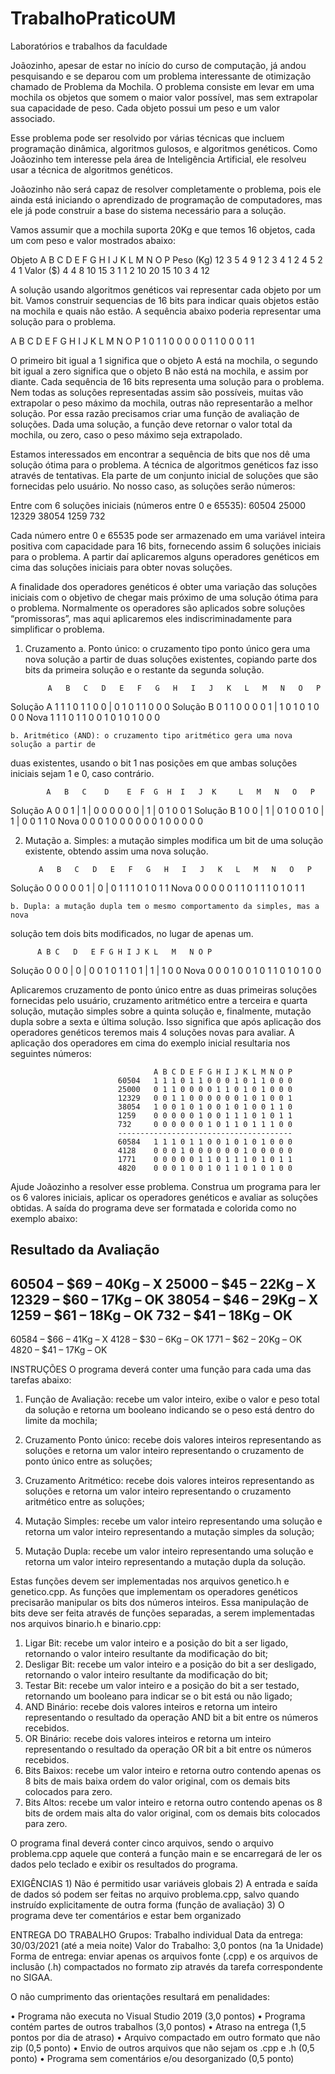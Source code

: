 # TrabalhoPraticoUM
Laboratórios e trabalhos da faculdade

Joãozinho, apesar de estar no início do curso de computação, já andou pesquisando e se deparou
com um problema interessante de otimização chamado de Problema da Mochila. O problema
consiste em levar em uma mochila os objetos que somem o maior valor possível, mas sem
extrapolar sua capacidade de peso. Cada objeto possui um peso e um valor associado.

Esse problema pode ser resolvido por várias técnicas que incluem programação dinâmica,
algoritmos gulosos, e algoritmos genéticos. Como Joãozinho tem interesse pela área de
Inteligência Artificial, ele resolveu usar a técnica de algoritmos genéticos.

Joãozinho não será capaz de resolver completamente o problema, pois ele ainda está iniciando o
aprendizado de programação de computadores, mas ele já pode construir a base do sistema
necessário para a solução.

Vamos assumir que a mochila suporta 20Kg e que temos 16 objetos, cada um com peso e valor
mostrados abaixo:

Objeto      A   B   C   D   E   F   G   H   I   J   K   L   M   N   O   P
Peso (Kg)   12  3   5   4   9   1   2   3   4   1   2   4   5   2   4   1
Valor ($)   4   4   8   10  15  3   1   1   2   10  20  15  10  3   4   12

A solução usando algoritmos genéticos vai representar cada objeto por um bit. Vamos construir
sequencias de 16 bits para indicar quais objetos estão na mochila e quais não estão. A sequência
abaixo poderia representar uma solução para o problema.

A B C D E F G H I J K L M N O P
1 0 1 1 0 0 0 0 0 1 1 0 0 0 1 1

O primeiro bit igual a 1 significa que o objeto A está na mochila, o segundo bit igual a zero
significa que o objeto B não está na mochila, e assim por diante. Cada sequência de 16 bits
representa uma solução para o problema. Nem todas as soluções representadas assim são
possíveis, muitas vão extrapolar o peso máximo da mochila, outras não representarão a melhor
solução. Por essa razão precisamos criar uma função de avaliação de soluções. Dada uma
solução, a função deve retornar o valor total da mochila, ou zero, caso o peso máximo seja
extrapolado.

Estamos interessados em encontrar a sequência de bits que nos dê uma solução ótima para o
problema. A técnica de algoritmos genéticos faz isso através de tentativas. Ela parte de um
conjunto inicial de soluções que são fornecidas pelo usuário. No nosso caso, as soluções serão
números:

Entre com 6 soluções iniciais (números entre 0 e 65535):
60504
25000
12329
38054
1259
732

Cada número entre 0 e 65535 pode ser armazenado em uma variável inteira positiva com
capacidade para 16 bits, fornecendo assim 6 soluções iniciais para o problema. A partir daí
aplicaremos alguns operadores genéticos em cima das soluções iniciais para obter novas
soluções.

A finalidade dos operadores genéticos é obter uma variação das soluções iniciais com o objetivo
de chegar mais próximo de uma solução ótima para o problema. Normalmente os operadores
são aplicados sobre soluções “promissoras”, mas aqui aplicaremos eles indiscriminadamente
para simplificar o problema.

1) Cruzamento
    a. Ponto único: o cruzamento tipo ponto único gera uma nova solução a partir de duas
soluções existentes, copiando parte dos bits da primeira solução e o restante da
segunda solução.

            A   B   C   D   E   F   G   H   I   J   K   L   M   N   O   P
Solução A   1   1   1   0   1   1   0   0 | 0   1   0   1   1   0   0   0
Solução B   0   1   1   0   0   0   0   1 | 1   0   1   0   1   0   0   0
Nova        1   1   1   0   1   1   0   0   1   0   1   0   1   0   0   0

    b. Aritmético (AND): o cruzamento tipo aritmético gera uma nova solução a partir de
duas existentes, usando o bit 1 nas posições em que ambas soluções iniciais sejam 1
e 0, caso contrário.

            A   B   C    D    E  F  G  H  I   J  K     L   M   N   O   P
Solução A   0   0   1  | 1 |  0  0  0  0  0   0 | 1 |  0   1   0   0   1
Solução B   1   0   0  | 1 |  0  1  0  0  1   0 | 1 |  0   0   1   1   0
Nova        0   0   0    1    0  0  0  0  0   0   1    0   0   0   0   0

2) Mutação
    a. Simples: a mutação simples modifica um bit de uma solução existente, obtendo
assim uma nova solução.

          A   B   C   D   E   F   G   H   I   J   K   L   M   N   O   P
Solução   0   0   0   0   0   1 | 0 | 0   1   1   1   0   1   0   1   1
Nova      0   0   0   0   0   1   1   0   1   1   1   0   1   0   1   1

    b. Dupla: a mutação dupla tem o mesmo comportamento da simples, mas a nova
solução tem dois bits modificados, no lugar de apenas um.

          A B C   D   E F G H I J K L   M   N O P
Solução   0 0 0 | 0 | 0 0 1 0 1 1 0 1 | 1 | 1 0 0
Nova      0 0 0   1   0 0 1 0 1 1 0 1   0   1 0 0

Aplicaremos cruzamento de ponto único entre as duas primeiras soluções fornecidas pelo
usuário, cruzamento aritmético entre a terceira e quarta solução, mutação simples sobre a
quinta solução e, finalmente, mutação dupla sobre a sexta e última solução. Isso significa que
após aplicação dos operadores genéticos teremos mais 4 soluções novas para avaliar. A
aplicação dos operadores em cima do exemplo inicial resultaria nos seguintes números:

                                    A B C D E F G H I J K L M N O P
                            60504   1 1 1 0 1 1 0 0 0 1 0 1 1 0 0 0
                            25000   0 1 1 0 0 0 0 1 1 0 1 0 1 0 0 0
                            12329   0 0 1 1 0 0 0 0 0 0 1 0 1 0 0 1
                            38054   1 0 0 1 0 1 0 0 1 0 1 0 0 1 1 0
                            1259    0 0 0 0 0 1 0 0 1 1 1 0 1 0 1 1
                            732     0 0 0 0 0 0 1 0 1 1 0 1 1 1 0 0
                            ---------------------------------------
                            60584   1 1 1 0 1 1 0 0 1 0 1 0 1 0 0 0
                            4128    0 0 0 1 0 0 0 0 0 0 1 0 0 0 0 0
                            1771    0 0 0 0 0 1 1 0 1 1 1 0 1 0 1 1
                            4820    0 0 0 1 0 0 1 0 1 1 0 1 0 1 0 0

Ajude Joãozinho a resolver esse problema. Construa um programa para ler os 6 valores iniciais,
aplicar os operadores genéticos e avaliar as soluções obtidas. A saída do programa deve ser
formatada e colorida como no exemplo abaixo:

Resultado da Avaliação
-----------------------
60504 – $69 – 40Kg – X
25000 – $45 – 22Kg – X
12329 – $60 – 17Kg – OK
38054 – $46 – 29Kg – X
1259 – $61 – 18Kg – OK
 732 – $41 – 18Kg – OK
-----------------------
60584 – $66 – 41Kg – X
4128 – $30 – 6Kg – OK
1771 – $62 – 20Kg – OK
4820 – $41 – 17Kg – OK


INSTRUÇÕES
O programa deverá conter uma função para cada uma das tarefas abaixo:

  1. Função de Avaliação: recebe um valor inteiro, exibe o valor e peso total da solução e
retorna um booleano indicando se o peso está dentro do limite da mochila;

  2. Cruzamento Ponto único: recebe dois valores inteiros representando as soluções e
retorna um valor inteiro representando o cruzamento de ponto único entre as soluções;

  3. Cruzamento Aritmético: recebe dois valores inteiros representando as soluções e
retorna um valor inteiro representando o cruzamento aritmético entre as soluções;

  4. Mutação Simples: recebe um valor inteiro representando uma solução e retorna um
valor inteiro representando a mutação simples da solução;

  5. Mutação Dupla: recebe um valor inteiro representando uma solução e retorna um valor
inteiro representando a mutação dupla da solução.

Estas funções devem ser implementadas nos arquivos genetico.h e genetico.cpp. As funções
que implementam os operadores genéticos precisarão manipular os bits dos números inteiros.
Essa manipulação de bits deve ser feita através de funções separadas, a serem implementadas
nos arquivos binario.h e binario.cpp:

  1. Ligar Bit: recebe um valor inteiro e a posição do bit a ser ligado, retornando o valor
inteiro resultante da modificação do bit;
  2. Desligar Bit: recebe um valor inteiro e a posição do bit a ser desligado, retornando o
valor inteiro resultante da modificação do bit;
  3. Testar Bit: recebe um valor inteiro e a posição do bit a ser testado, retornando um
booleano para indicar se o bit está ou não ligado;
  4. AND Binário: recebe dois valores inteiros e retorna um inteiro representando o
resultado da operação AND bit a bit entre os números recebidos.
  5. OR Binário: recebe dois valores inteiros e retorna um inteiro representando o resultado
da operação OR bit a bit entre os números recebidos.
  6. Bits Baixos: recebe um valor inteiro e retorna outro contendo apenas os 8 bits de mais
baixa ordem do valor original, com os demais bits colocados para zero.
  7. Bits Altos: recebe um valor inteiro e retorna outro contendo apenas os 8 bits de ordem
mais alta do valor original, com os demais bits colocados para zero.

O programa final deverá conter cinco arquivos, sendo o arquivo problema.cpp aquele que
conterá a função main e se encarregará de ler os dados pelo teclado e exibir os resultados do
programa.

EXIGÊNCIAS
    1) Não é permitido usar variáveis globais
    2) A entrada e saída de dados só podem ser feitas no arquivo problema.cpp, salvo quando
instruído explicitamente de outra forma (função de avaliação)
    3) O programa deve ter comentários e estar bem organizado
    
ENTREGA DO TRABALHO
Grupos: Trabalho individual
Data da entrega: 30/03/2021 (até a meia noite)
Valor do Trabalho: 3,0 pontos (na 1a Unidade)
Forma de entrega: enviar apenas os arquivos fonte (.cpp) e os arquivos de inclusão (.h)
compactados no formato zip através da tarefa correspondente no SIGAA.

O não cumprimento das orientações resultará em penalidades:

• Programa não executa no Visual Studio 2019 (3,0 pontos)
• Programa contém partes de outros trabalhos (3,0 pontos)
• Atraso na entrega (1,5 pontos por dia de atraso)
• Arquivo compactado em outro formato que não zip (0,5 ponto)
• Envio de outros arquivos que não sejam os .cpp e .h (0,5 ponto)
• Programa sem comentários e/ou desorganizado (0,5 ponto)
